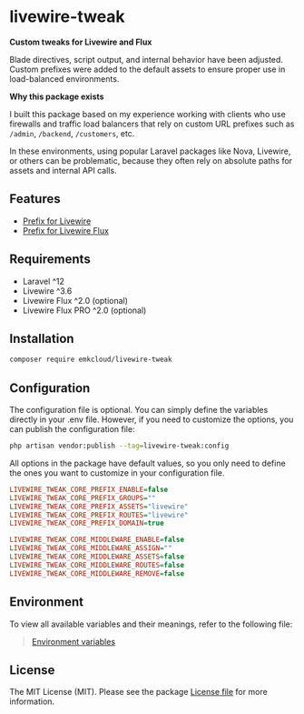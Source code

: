 # livewire-tweak

**Custom tweaks for Livewire and Flux**

Blade directives, script output, and internal behavior have been adjusted. Custom prefixes were added to the default assets to ensure proper use in load-balanced environments.

**Why this package exists**

I built this package based on my experience working with clients who use firewalls and traffic load balancers that rely on custom URL prefixes such as `/admin`, `/backend`, `/customers`, etc. 

In these environments, using popular Laravel packages like Nova, Livewire, or others can be problematic, because they often rely on absolute paths for assets and internal API calls.  

## Features

- [Prefix for Livewire](docs/contents/prefix-core.md)
- [Prefix for Livewire Flux](docs/contents/prefix-flux.md)

## Requirements

- Laravel ^12
- Livewire ^3.6
- Livewire Flux ^2.0 (optional)
- Livewire Flux PRO ^2.0 (optional)

## Installation

```bash
composer require emkcloud/livewire-tweak
```

## Configuration

The configuration file is optional. You can simply define the variables directly in your .env file. However, if you need to customize the options, you can publish the configuration file:

```bash
php artisan vendor:publish --tag=livewire-tweak:config
```

All options in the package have default values, so you only need to define the ones you want to customize in your configuration file.

```ini
LIVEWIRE_TWEAK_CORE_PREFIX_ENABLE=false
LIVEWIRE_TWEAK_CORE_PREFIX_GROUPS=""
LIVEWIRE_TWEAK_CORE_PREFIX_ASSETS="livewire"
LIVEWIRE_TWEAK_CORE_PREFIX_ROUTES="livewire"
LIVEWIRE_TWEAK_CORE_PREFIX_DOMAIN=true
```

```ini
LIVEWIRE_TWEAK_CORE_MIDDLEWARE_ENABLE=false
LIVEWIRE_TWEAK_CORE_MIDDLEWARE_ASSIGN=""
LIVEWIRE_TWEAK_CORE_MIDDLEWARE_ASSETS=false
LIVEWIRE_TWEAK_CORE_MIDDLEWARE_ROUTES=false
LIVEWIRE_TWEAK_CORE_MIDDLEWARE_REMOVE=false
```

## Environment

To view all available variables and their meanings, refer to the following file:

> [Environment variables](examples/variables.env)

## License

The MIT License (MIT). Please see the package [License file](LICENSE.md) for more information.